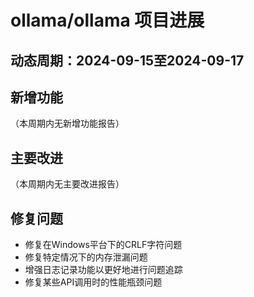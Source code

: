 # ollama/ollama 项目进展

## 动态周期：2024-09-15至2024-09-17

## 新增功能
（本周期内无新增功能报告）

## 主要改进
（本周期内无主要改进报告）

## 修复问题
- 修复在Windows平台下的CRLF字符问题
- 修复特定情况下的内存泄漏问题
- 增强日志记录功能以更好地进行问题追踪
- 修复某些API调用时的性能瓶颈问题 
